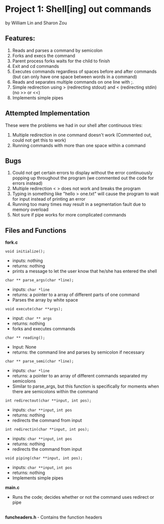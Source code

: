# Project 1: Shell[ing] out commands
by William Lin and Sharon Zou

## Features:
1. Reads and parses a command by semicolon
2. Forks and execs the command
3. Parent process forks waits for the child to finish
2. Exit and cd commands
3. Executes commands regardless of spaces before and after commands (but can only have one space between words in a command)
3. Reads and separates multiple commands on one line with ;.   
4. Simple redirection using > (redirecting stdout) and < (redirecting stdin) (no >> or <<)
5. Implements simple pipes

## Attempted Implementation
These were the problems we had in our shell after continuous tries:
1. Multiple redirection in one command doesn't work (Commented out, could not get this to work)
2. Running commands with more than one space within a command

## Bugs
1. Could not get certain errors to display without the error continuously popping up throughout the program (we commented out the code for errors instead)
2. Multiple redirection < > does not work and breaks the program
3. Typing in something like "hello > one.txt" will cause the program to wait for input instead of printing an error
4. Running too many times may result in a segmentation fault due to memory overload
5. Not sure if pipe works for more complicated commands

## Files and Functions
<b> fork.c </b>

`void initialize();`
- inputs: nothing
- returns: nothing
- prints a message to let the user know that he/she has entered the shell

`char ** parse_args(char *line);`
- inputs: `char *line`
- returns: a pointer to a array of different parts of one command
- Parses the array by white space

`void execute(char **args);`
- input: `char ** args`
- returns: nothing
- forks and executes commands

`char ** reading();`
- Input: None
- returns: the command line and parses by semicolon if necessary

`char ** parse_semi(char *line);`
- inputs: `char *line`
- returns: a pointer to an array of different commands separated my semicolons
- Similar to parse_args, but this function is specifically for moments when there are semicolons within the command

`int redirectout(char **input, int pos);`
- inputs: `char **input`, `int pos`
- returns: nothing
- redirects the command from input

`int redirectin(char **input, int pos);`
- inputs: `char **input`, `int pos`
- returns: nothing
- redirects the command from input

`void piping(char **input, int pos);`
- inputs: `char **input`, `int pos`
- returns: nothing
- Implements simple pipes

<b> main.c </b>
- Runs the code; decides whether or not the command uses redirect or pipe
<br/>
<b> funcheaders.h </b>
- Contains the function headers
<br/>
